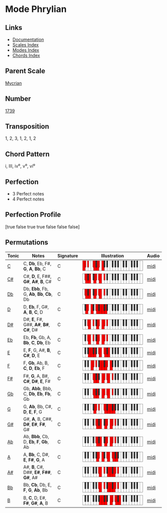 # Mode Phrylian

## Links

- [Documentation](README.md)
- [Scales Index](Scales.md)
- [Modes Index](Modes.md)
- [Chords Index](Chords.md)

## Parent Scale

[Mycrian](ScaleMycrian.md)

## Number

[1739](https://ianring.com/musictheory/scales/1739)

## Transposition

1, 2, 3, 1, 2, 1, 2

## Chord Pattern

i, III, iv⁰, v⁰, vi⁰

## Perfection

- 3 Perfect notes
- 4 Perfect notes

## Perfection Profile

[true false true true false false false]

## Permutations

| Tonic | Notes | Signature | Illustration | Audio |
|-------|-------|-----------|--------------|-------|
| [C](ModeCNaturalPhrylian.md) | C, **Db**, Eb, F#, **G**, **A**, **Bb**, C | C | ![CNaturalPhrylian](ModeCNaturalPhrylian.png) | [midi](https://github.com/edipermadi/music/blob/main/docs/ModeCNaturalPhrylian.mid?raw=true) |
| [C#](ModeCSharpPhrylian.md) | C#, **D**, E, F##, **G#**, **A#**, **B**, C# | C | ![CSharpPhrylian](ModeCSharpPhrylian.png) | [midi](https://github.com/edipermadi/music/blob/main/docs/ModeCSharpPhrylian.mid?raw=true) |
| [Db](ModeDFlatPhrylian.md) | Db, **Ebb**, Fb, G, **Ab**, **Bb**, **Cb**, Db | C | ![DFlatPhrylian](ModeDFlatPhrylian.png) | [midi](https://github.com/edipermadi/music/blob/main/docs/ModeDFlatPhrylian.mid?raw=true) |
| [D](ModeDNaturalPhrylian.md) | D, **Eb**, F, G#, **A**, **B**, **C**, D | C | ![DNaturalPhrylian](ModeDNaturalPhrylian.png) | [midi](https://github.com/edipermadi/music/blob/main/docs/ModeDNaturalPhrylian.mid?raw=true) |
| [D#](ModeDSharpPhrylian.md) | D#, **E**, F#, G##, **A#**, **B#**, **C#**, D# | C | ![DSharpPhrylian](ModeDSharpPhrylian.png) | [midi](https://github.com/edipermadi/music/blob/main/docs/ModeDSharpPhrylian.mid?raw=true) |
| [Eb](ModeEFlatPhrylian.md) | Eb, **Fb**, Gb, A, **Bb**, **C**, **Db**, Eb | C | ![EFlatPhrylian](ModeEFlatPhrylian.png) | [midi](https://github.com/edipermadi/music/blob/main/docs/ModeEFlatPhrylian.mid?raw=true) |
| [E](ModeENaturalPhrylian.md) | E, **F**, G, A#, **B**, **C#**, **D**, E | C | ![ENaturalPhrylian](ModeENaturalPhrylian.png) | [midi](https://github.com/edipermadi/music/blob/main/docs/ModeENaturalPhrylian.mid?raw=true) |
| [F](ModeFNaturalPhrylian.md) | F, **Gb**, Ab, B, **C**, **D**, **Eb**, F | C | ![FNaturalPhrylian](ModeFNaturalPhrylian.png) | [midi](https://github.com/edipermadi/music/blob/main/docs/ModeFNaturalPhrylian.mid?raw=true) |
| [F#](ModeFSharpPhrylian.md) | F#, **G**, A, B#, **C#**, **D#**, **E**, F# | C | ![FSharpPhrylian](ModeFSharpPhrylian.png) | [midi](https://github.com/edipermadi/music/blob/main/docs/ModeFSharpPhrylian.mid?raw=true) |
| [Gb](ModeGFlatPhrylian.md) | Gb, **Abb**, Bbb, C, **Db**, **Eb**, **Fb**, Gb | C | ![GFlatPhrylian](ModeGFlatPhrylian.png) | [midi](https://github.com/edipermadi/music/blob/main/docs/ModeGFlatPhrylian.mid?raw=true) |
| [G](ModeGNaturalPhrylian.md) | G, **Ab**, Bb, C#, **D**, **E**, **F**, G | C | ![GNaturalPhrylian](ModeGNaturalPhrylian.png) | [midi](https://github.com/edipermadi/music/blob/main/docs/ModeGNaturalPhrylian.mid?raw=true) |
| [G#](ModeGSharpPhrylian.md) | G#, **A**, B, C##, **D#**, **E#**, **F#**, G# | C | ![GSharpPhrylian](ModeGSharpPhrylian.png) | [midi](https://github.com/edipermadi/music/blob/main/docs/ModeGSharpPhrylian.mid?raw=true) |
| [Ab](ModeAFlatPhrylian.md) | Ab, **Bbb**, Cb, D, **Eb**, **F**, **Gb**, Ab | C | ![AFlatPhrylian](ModeAFlatPhrylian.png) | [midi](https://github.com/edipermadi/music/blob/main/docs/ModeAFlatPhrylian.mid?raw=true) |
| [A](ModeANaturalPhrylian.md) | A, **Bb**, C, D#, **E**, **F#**, **G**, A | C | ![ANaturalPhrylian](ModeANaturalPhrylian.png) | [midi](https://github.com/edipermadi/music/blob/main/docs/ModeANaturalPhrylian.mid?raw=true) |
| [A#](ModeASharpPhrylian.md) | A#, **B**, C#, D##, **E#**, **F##**, **G#**, A# | C | ![ASharpPhrylian](ModeASharpPhrylian.png) | [midi](https://github.com/edipermadi/music/blob/main/docs/ModeASharpPhrylian.mid?raw=true) |
| [Bb](ModeBFlatPhrylian.md) | Bb, **Cb**, Db, E, **F**, **G**, **Ab**, Bb | C | ![BFlatPhrylian](ModeBFlatPhrylian.png) | [midi](https://github.com/edipermadi/music/blob/main/docs/ModeBFlatPhrylian.mid?raw=true) |
| [B](ModeBNaturalPhrylian.md) | B, **C**, D, E#, **F#**, **G#**, **A**, B | C | ![BNaturalPhrylian](ModeBNaturalPhrylian.png) | [midi](https://github.com/edipermadi/music/blob/main/docs/ModeBNaturalPhrylian.mid?raw=true) |

